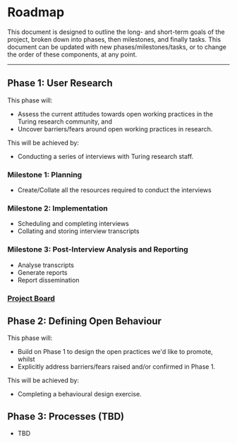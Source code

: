 # Roadmap

This document is designed to outline the long- and short-term goals of the project, broken down into phases, then milestones, and finally tasks.
This document can be updated with new phases/milestones/tasks, or to change the order of these components, at any point.

---

## Phase 1: User Research

This phase will:

- Assess the current attitudes towards open working practices in the Turing research community, and
- Uncover barriers/fears around open working practices in research.

This will be achieved by:

- Conducting a series of interviews with Turing research staff.

### Milestone 1: Planning

- Create/Collate all the resources required to conduct the interviews

### Milestone 2: Implementation

- Scheduling and completing interviews
- Collating and storing interview transcripts

### Milestone 3: Post-Interview Analysis and Reporting

- Analyse transcripts
- Generate reports
- Report dissemination

### [**Project Board**](https://github.com/alan-turing-institute/OpenSourceSA/projects/1)

## Phase 2: Defining Open Behaviour

This phase will:

- Build on Phase 1 to design the open practices we'd like to promote, whilst
- Explicitly address barriers/fears raised and/or confirmed in Phase 1.

This will be achieved by:

- Completing a behavioural design exercise.

## Phase 3: Processes (TBD)

- TBD
